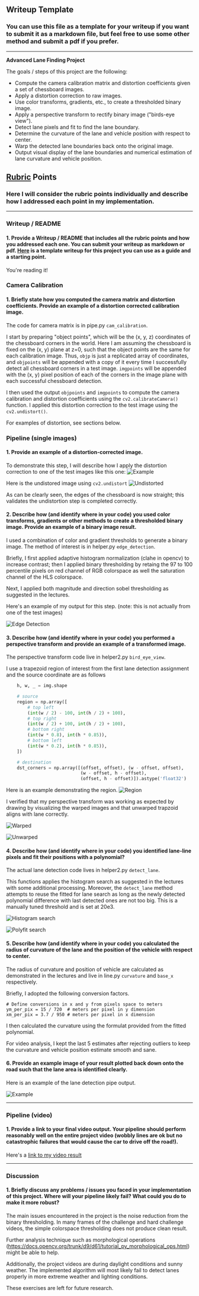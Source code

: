 ## Writeup Template

### You can use this file as a template for your writeup if you want to submit it as a markdown file, but feel free to use some other method and submit a pdf if you prefer.

---

**Advanced Lane Finding Project**

The goals / steps of this project are the following:

* Compute the camera calibration matrix and distortion coefficients given a set of chessboard images.
* Apply a distortion correction to raw images.
* Use color transforms, gradients, etc., to create a thresholded binary image.
* Apply a perspective transform to rectify binary image ("birds-eye view").
* Detect lane pixels and fit to find the lane boundary.
* Determine the curvature of the lane and vehicle position with respect to center.
* Warp the detected lane boundaries back onto the original image.
* Output visual display of the lane boundaries and numerical estimation of lane curvature and vehicle position.

[//]: # (Image References)

[image1]: ./examples/undistort_output.png "Undistorted"
[image2]: ./test_images/test1.jpg "Road Transformed"
[image3]: ./examples/binary_combo_example.jpg "Binary Example"
[image4]: ./examples/warped_straight_lines.jpg "Warp Example"
[image5]: ./examples/color_fit_lines.jpg "Fit Visual"
[image6]: ./examples/example_output.jpg "Output"
[video1]: ./project_video.mp4 "Video"

## [Rubric](https://review.udacity.com/#!/rubrics/571/view) Points

### Here I will consider the rubric points individually and describe how I addressed each point in my implementation.

---

### Writeup / README

#### 1. Provide a Writeup / README that includes all the rubric points and how you addressed each one.  You can submit your writeup as markdown or pdf.  [Here](https://github.com/udacity/CarND-Advanced-Lane-Lines/blob/master/writeup_template.md) is a template writeup for this project you can use as a guide and a starting point.

You're reading it!

### Camera Calibration

#### 1. Briefly state how you computed the camera matrix and distortion coefficients. Provide an example of a distortion corrected calibration image.

The code for camera matrix is in pipe.py `cam_calibration`.

I start by preparing "object points", which will be the (x, y, z) coordinates of the chessboard corners in the world. Here I am assuming the chessboard is fixed on the (x, y) plane at z=0, such that the object points are the same for each calibration image.  Thus, `objp` is just a replicated array of coordinates, and `objpoints` will be appended with a copy of it every time I successfully detect all chessboard corners in a test image.  `imgpoints` will be appended with the (x, y) pixel position of each of the corners in the image plane with each successful chessboard detection.

I then used the output `objpoints` and `imgpoints` to compute the camera calibration and distortion coefficients using the `cv2.calibrateCamera()` function.  I applied this distortion correction to the test image using the `cv2.undistort()`.

For examples of distortion, see sections below.

### Pipeline (single images)

#### 1. Provide an example of a distortion-corrected image.

To demonstrate this step, I will describe how I apply the distortion correction to one of the test images like this one:
![Example](asset/sample.png)

Here is the undistored image using `cv2.undistort`
![Undistorted](asset/undist.png)

As can be clearly seen, the edges of the chessboard is now straight; this validates the undistortion step is completed correctly.


#### 2. Describe how (and identify where in your code) you used color transforms, gradients or other methods to create a thresholded binary image.  Provide an example of a binary image result.

I used a combination of color and gradient thresholds to generate a binary image.  The method of interest is in helper.py `edge_detection`.

Briefly, I first applied adaptive histogram normalization (clahe in opencv) to increase contrast; then I applied binary thresholding by retaing the 97 to 100 percentile pixels on red channel of RGB colorspace as well the saturation channel of the HLS colorspace.

Next, I applied both magnitude and direction sobel thresholding as suggested in the lectures.

Here's an example of my output for this step.  (note: this is not actually from one of the test images)

![Edge Detection](asset/edge_detection.png)

#### 3. Describe how (and identify where in your code) you performed a perspective transform and provide an example of a transformed image.

The perspective transform code live in helper2.py `bird_eye_view`.

I use a trapezoid region of interest from the first lane detection assignment and the source coordinate are as follows

```python
    h, w, _ = img.shape

    # source
    region = np.array([
        # top left
        (int(w / 2) - 100, int(h / 2) + 100),
        # top right
        (int(w / 2) + 100, int(h / 2) + 100),
        # bottom right
        (int(w * 0.8), int(h * 0.85)),
        # bottom left
        (int(w * 0.2), int(h * 0.85)),
    ])

    # destination
    dst_corners = np.array([(offset, offset), (w - offset, offset),
                            (w - offset, h - offset),
                            (offset, h - offset)]).astype('float32')
```

Here is an example demonstrating the region.
![Region](asset/region.png)

I verified that my perspective transform was working as expected by drawing by visualizing the warped images and that unwarped trapzoid aligns with lane correctly.

![Warped](asset/warped.png)

![Unwarped](asset/unwarped.png)

#### 4. Describe how (and identify where in your code) you identified lane-line pixels and fit their positions with a polynomial?

The actual lane detection code lives in helper2.py `detect_lane`.

This functions applies the histogram search as suggested in the lectures with some additional processing. Moreover, the `detect_lane` method attempts to reuse the fitted for lane search as long as the newly detected polynomial difference with last detected ones are not too big. This is a manually tuned threshold and is set at 20e3.

![Histogram search](asset/histo.png)

![Polyfit search](asset/fit.png)


#### 5. Describe how (and identify where in your code) you calculated the radius of curvature of the lane and the position of the vehicle with respect to center.

The radius of curvature and position of vehicle are calculated as demonstrated in the lectures and live in line.py `curvature` and `base_x` respectively.

Briefly, I adopted the following conversion factors.

```
# Define conversions in x and y from pixels space to meters
ym_per_pix = 15 / 720  # meters per pixel in y dimension
xm_per_pix = 3.7 / 950 # meters per pixel in x dimension
```

I then calculated the curvature using the formulat provided from the fitted polynomial.

For video analysis, I kept the last 5 estimates after rejecting outliers to keep the curvature and vehicle position estimate smooth and sane.


#### 6. Provide an example image of your result plotted back down onto the road such that the lane area is identified clearly.

Here is an example of the lane detection pipe output.

![Example](asset/output.jpg)

---

### Pipeline (video)

#### 1. Provide a link to your final video output.  Your pipeline should perform reasonably well on the entire project video (wobbly lines are ok but no catastrophic failures that would cause the car to drive off the road!).

Here's a [link to my video result](test_videos_output/project_video.mp4)

---

### Discussion

#### 1. Briefly discuss any problems / issues you faced in your implementation of this project.  Where will your pipeline likely fail?  What could you do to make it more robust?

The main issues encountered in the project is the noise reduction from the binary thresholding. In many frames of the challenge and hard challenge videos, the simple colorspace thresholding does not produce clean result.

Further analysis technique such as morphological operations (https://docs.opencv.org/trunk/d9/d61/tutorial_py_morphological_ops.html) might be able to help.

Additionally, the project videos are during daylight conditions and sunny weather. The implemented algorithm will most likely fail to detect lanes properly in more extreme weather and lighting conditions.

These exercises are left for future research.
